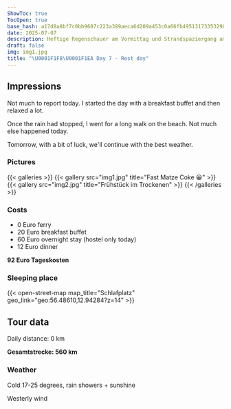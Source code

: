```yaml
---
ShowToc: true
TocOpen: true
base_hash: a17d8a8bf7c0bb9607c223a389aeca6d209a453c0a66fb49513173353298f8fe
date: 2025-07-07
description: Heftige Regenschauer am Vormittag und Strandspaziergang am Nachmittag
draft: false
img: img1.jpg
title: "\U0001F1F8\U0001F1EA Day 7 - Rest day"
---
```


## Impressions
Not much to report today. I started the day with a breakfast buffet and then relaxed a lot.

Once the rain had stopped, I went for a long walk on the beach. Not much else happened today.

Tomorrow, with a bit of luck, we'll continue with the best weather.


### Pictures
{{< galleries >}}
{{< gallery src="img1.jpg" title="Fast Matze Coke 😀" >}}
{{< gallery src="img2.jpg" title="Frühstück im Trockenen" >}}
{{< /galleries >}}

### Costs
- 0 Euro ferry
- 20 Euro breakfast buffet
- 60 Euro overnight stay (hostel only today)
- 12 Euro dinner

**92 Euro Tageskosten**

### Sleeping place
{{< open-street-map map_title="Schlafplatz" geo_link="geo:56.48610,12.94284?z=14" >}}

## Tour data
Daily distance: 0 km

**Gesamtstrecke: 560 km**

### Weather
Cold 17-25 degrees, rain showers + sunshine

Westerly wind
